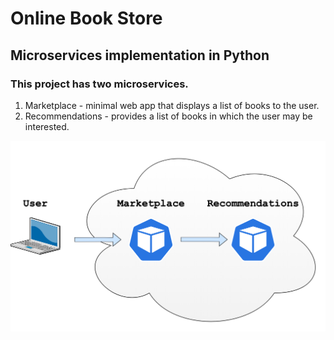 # Online Book Store

## Microservices implementation in Python

### This project has two microservices.
1. Marketplace - minimal web app that displays a list of books to the user.
2. Recommendations - provides a list of books in which the user may be interested.

![Microservices](microservices.webp)